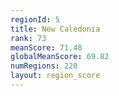 ```yaml
---
regionId: 5
title: New Caledonia
rank: 73
meanScore: 71.48
globalMeanScore: 69.82
numRegions: 220
layout: region_score
---
```

